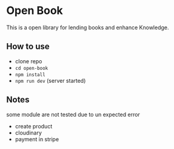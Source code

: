 # Open Book

This is a open library for lending books and enhance Knowledge.
## How to use

- clone repo
- `cd open-book`
- `npm install`
- `npm run dev` (server started)
## Notes

some module are not tested due to un expected error
- create product
- cloudinary
- payment in stripe
